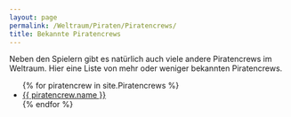```yaml
---
layout: page
permalink: /Weltraum/Piraten/Piratencrews/
title: Bekannte Piratencrews
---
```




Neben den Spielern gibt es natürlich auch viele andere Piratencrews im Weltraum. Hier eine Liste von mehr oder weniger bekannten Piratencrews.

<ul>
{% for piratencrew in site.Piratencrews %}
    <li><a href="{{ site.baseurl }}{{ piratencrew.permalink }}">{{ piratencrew.name }}</a></li>
{% endfor %}
</ul>
